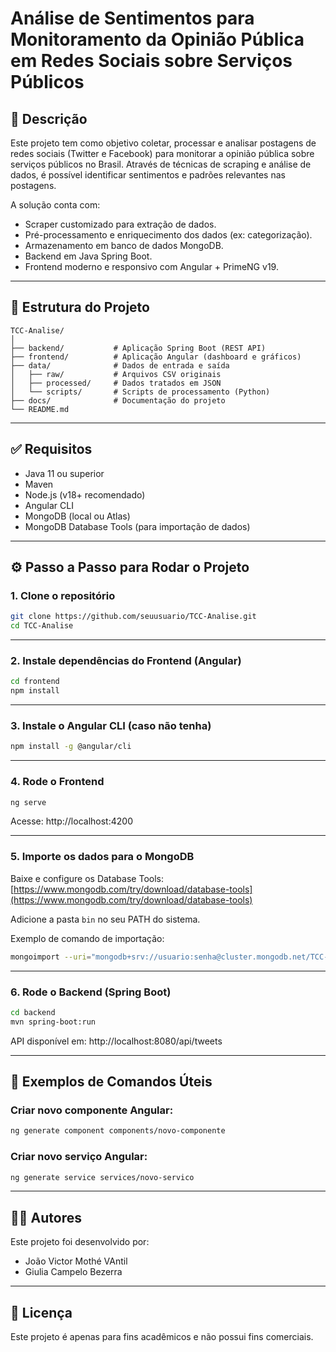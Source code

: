 # Análise de Sentimentos para Monitoramento da Opinião Pública em Redes Sociais sobre Serviços Públicos

## 📌 Descrição
Este projeto tem como objetivo coletar, processar e analisar postagens de redes sociais (Twitter e Facebook) para monitorar a opinião pública sobre serviços públicos no Brasil. Através de técnicas de scraping e análise de dados, é possível identificar sentimentos e padrões relevantes nas postagens.

A solução conta com:
- Scraper customizado para extração de dados.
- Pré-processamento e enriquecimento dos dados (ex: categorização).
- Armazenamento em banco de dados MongoDB.
- Backend em Java Spring Boot.
- Frontend moderno e responsivo com Angular + PrimeNG v19.

---

## 🧱 Estrutura do Projeto

```
TCC-Analise/
│
├── backend/           # Aplicação Spring Boot (REST API)
├── frontend/          # Aplicação Angular (dashboard e gráficos)
├── data/              # Dados de entrada e saída
│   ├── raw/           # Arquivos CSV originais
│   ├── processed/     # Dados tratados em JSON
│   └── scripts/       # Scripts de processamento (Python)
├── docs/              # Documentação do projeto
└── README.md
```

---

## ✅ Requisitos

- Java 11 ou superior
- Maven
- Node.js (v18+ recomendado)
- Angular CLI
- MongoDB (local ou Atlas)
- MongoDB Database Tools (para importação de dados)

---

## ⚙️ Passo a Passo para Rodar o Projeto

### 1. Clone o repositório
```bash
git clone https://github.com/seuusuario/TCC-Analise.git
cd TCC-Analise
```

---

### 2. Instale dependências do Frontend (Angular)
```bash
cd frontend
npm install
```

---

### 3. Instale o Angular CLI (caso não tenha)
```bash
npm install -g @angular/cli
```

---

### 4. Rode o Frontend
```bash
ng serve
```
Acesse: http://localhost:4200

---

### 5. Importe os dados para o MongoDB

Baixe e configure os Database Tools:  
[https://www.mongodb.com/try/download/database-tools](https://www.mongodb.com/try/download/database-tools)

Adicione a pasta `bin` no seu PATH do sistema.

Exemplo de comando de importação:
```bash
mongoimport --uri="mongodb+srv://usuario:senha@cluster.mongodb.net/TCC-Analise" --collection twitter --file "data/processed/brasilia_educacao.json" --jsonArray
```

---

### 6. Rode o Backend (Spring Boot)
```bash
cd backend
mvn spring-boot:run
```
API disponível em: http://localhost:8080/api/tweets

---

## 🧪 Exemplos de Comandos Úteis

### Criar novo componente Angular:
```bash
ng generate component components/novo-componente
```

### Criar novo serviço Angular:
```bash
ng generate service services/novo-servico
```

---

## 👨‍💻 Autores

Este projeto foi desenvolvido por:

- João Victor Mothé VAntil 
- Giulia Campelo Bezerra

---

## 📄 Licença
Este projeto é apenas para fins acadêmicos e não possui fins comerciais.

